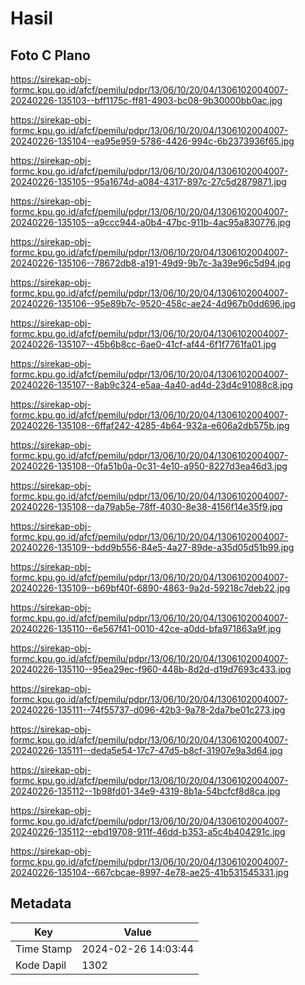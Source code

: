 # Hasil

## Foto C Plano

https://sirekap-obj-formc.kpu.go.id/afcf/pemilu/pdpr/13/06/10/20/04/1306102004007-20240226-135103--bff1175c-ff81-4903-bc08-9b30000bb0ac.jpg

https://sirekap-obj-formc.kpu.go.id/afcf/pemilu/pdpr/13/06/10/20/04/1306102004007-20240226-135104--ea95e959-5786-4426-994c-6b2373936f65.jpg

https://sirekap-obj-formc.kpu.go.id/afcf/pemilu/pdpr/13/06/10/20/04/1306102004007-20240226-135105--95a1674d-a084-4317-897c-27c5d2879871.jpg

https://sirekap-obj-formc.kpu.go.id/afcf/pemilu/pdpr/13/06/10/20/04/1306102004007-20240226-135105--a9ccc944-a0b4-47bc-911b-4ac95a830776.jpg

https://sirekap-obj-formc.kpu.go.id/afcf/pemilu/pdpr/13/06/10/20/04/1306102004007-20240226-135106--78672db8-a191-49d9-9b7c-3a39e96c5d94.jpg

https://sirekap-obj-formc.kpu.go.id/afcf/pemilu/pdpr/13/06/10/20/04/1306102004007-20240226-135106--95e89b7c-9520-458c-ae24-4d967b0dd696.jpg

https://sirekap-obj-formc.kpu.go.id/afcf/pemilu/pdpr/13/06/10/20/04/1306102004007-20240226-135107--45b6b8cc-6ae0-41cf-af44-6f1f7761fa01.jpg

https://sirekap-obj-formc.kpu.go.id/afcf/pemilu/pdpr/13/06/10/20/04/1306102004007-20240226-135107--8ab9c324-e5aa-4a40-ad4d-23d4c91088c8.jpg

https://sirekap-obj-formc.kpu.go.id/afcf/pemilu/pdpr/13/06/10/20/04/1306102004007-20240226-135108--6ffaf242-4285-4b64-932a-e606a2db575b.jpg

https://sirekap-obj-formc.kpu.go.id/afcf/pemilu/pdpr/13/06/10/20/04/1306102004007-20240226-135108--0fa51b0a-0c31-4e10-a950-8227d3ea46d3.jpg

https://sirekap-obj-formc.kpu.go.id/afcf/pemilu/pdpr/13/06/10/20/04/1306102004007-20240226-135108--da79ab5e-78ff-4030-8e38-4156f14e35f9.jpg

https://sirekap-obj-formc.kpu.go.id/afcf/pemilu/pdpr/13/06/10/20/04/1306102004007-20240226-135109--bdd9b556-84e5-4a27-89de-a35d05d51b99.jpg

https://sirekap-obj-formc.kpu.go.id/afcf/pemilu/pdpr/13/06/10/20/04/1306102004007-20240226-135109--b69bf40f-6890-4863-9a2d-59218c7deb22.jpg

https://sirekap-obj-formc.kpu.go.id/afcf/pemilu/pdpr/13/06/10/20/04/1306102004007-20240226-135110--6e567f41-0010-42ce-a0dd-bfa971863a9f.jpg

https://sirekap-obj-formc.kpu.go.id/afcf/pemilu/pdpr/13/06/10/20/04/1306102004007-20240226-135110--95ea29ec-f960-448b-8d2d-d19d7693c433.jpg

https://sirekap-obj-formc.kpu.go.id/afcf/pemilu/pdpr/13/06/10/20/04/1306102004007-20240226-135111--74f55737-d096-42b3-9a78-2da7be01c273.jpg

https://sirekap-obj-formc.kpu.go.id/afcf/pemilu/pdpr/13/06/10/20/04/1306102004007-20240226-135111--deda5e54-17c7-47d5-b8cf-31907e9a3d64.jpg

https://sirekap-obj-formc.kpu.go.id/afcf/pemilu/pdpr/13/06/10/20/04/1306102004007-20240226-135112--1b98fd01-34e9-4319-8b1a-54bcfcf8d8ca.jpg

https://sirekap-obj-formc.kpu.go.id/afcf/pemilu/pdpr/13/06/10/20/04/1306102004007-20240226-135112--ebd19708-911f-46dd-b353-a5c4b404291c.jpg

https://sirekap-obj-formc.kpu.go.id/afcf/pemilu/pdpr/13/06/10/20/04/1306102004007-20240226-135104--667cbcae-8997-4e78-ae25-41b531545331.jpg


## Metadata

| Key        | Value               |
| ---------- | ------------------- |
| Time Stamp | 2024-02-26 14:03:44 |
| Kode Dapil | 1302                |



